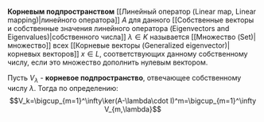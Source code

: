 **Корневым подпространством** [[Линейный оператор (Linear map, Linear mapping)|линейного оператора]] $A$ для данного [[Собственные векторы и собственные значения линейного оператора (Eigenvectors and Eigenvalues)|собственного числа]] $\lambda\in K$ называется [[Множество (Set)|множество]] всех [[Корневые векторы (Generalized eigenvector)|корневых векторов]] $x\in L$, соответствующих данному собственному числу, если это множество дополнить нулевым вектором.

Пусть $V_{\lambda}$ - **корневое подпространство**, отвечающее собственному числу $\lambda$. Тогда по определению:$$V_k=\bigcup_{m=1}^\infty\ker(A-\lambda\cdot I)^m=\bigcup_{m=1}^\infty V_{m,\lambda}$$